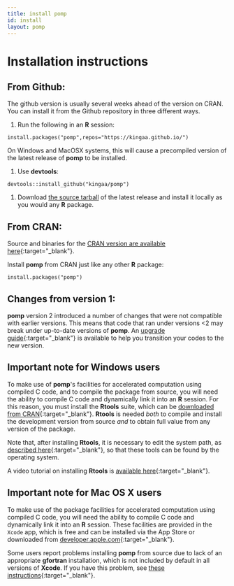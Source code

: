 ```yaml
---
title: install pomp
id: install
layout: pomp
---
```


# Installation instructions

## From Github:

The github version is usually several weeks ahead of the version on CRAN.
You can install it from the Github repository in three different ways.

1. Run the following in an **R** session:  
```
install.packages("pomp",repos="https://kingaa.github.io/")
```  
On Windows and MacOSX systems, this will cause a precompiled version of the latest release of **pomp** to be installed.
1. Use **devtools**:  
```
devtools::install_github("kingaa/pomp")
```  
1. Download [the source tarball](https://github.com/kingaa/pomp/releases/) of the latest release and install it locally as you would any **R** package.

## From CRAN:

Source and binaries for the [CRAN version are available here](http://cran.r-project.org/package=pomp){:target="_blank"}.

Install **pomp** from CRAN just like any other **R** package:
```
install.packages("pomp")
```

## Changes from version 1:

**pomp** version 2 introduced a number of changes that were not compatible with earlier versions.
This means that code that ran under versions &lt;2 may break under up-to-date versions of **pomp**.
An [upgrade guide](https://kingaa.github.io/pomp/vignettes/upgrade_guide.html){:target="_blank"} is available to help you transition your codes to the new version.

## Important note for Windows users

To make use of **pomp**'s facilities for accelerated computation using compiled C code, and to compile the package from source, you will need the ability to compile C code and dynamically link it into an **R** session.
For this reason, you must install the **Rtools** suite, which can be [downloaded from CRAN](http://cran.r-project.org/bin/windows/Rtools){:target="_blank"}.
**Rtools** is needed *both* to compile and install the development version from source *and* to obtain full value from any version of the package.

Note that, after installing **Rtools**, it is necessary to edit the system path, as [described here](https://cran.r-project.org/bin/windows/Rtools/#putting-rtools-on-the-path){:target="_blank"}, so that these tools can be found by the operating system.

A video tutorial on installing **Rtools** is [available here](https://youtu.be/lmIhiT_QsPE){:target="_blank"}.


## Important note for Mac OS X users

To make use of the package facilities for accelerated computation using compiled C code, you will need the ability to compile C code and dynamically link it into an **R** session.
These facilities are provided in the <code>Xcode</code> app, which is free and can be installed via the App Store or downloaded from [developer.apple.com](https://developer.apple.com/xcode/downloads/){:target="_blank"}.

Some users report problems installing **pomp** from source due to lack of an appropriate **gfortran** installation, which is not included by default in all versions of **Xcode**.
If you have this problem, see [these instructions](https://mac.r-project.org/tools/){:target="_blank"}.
